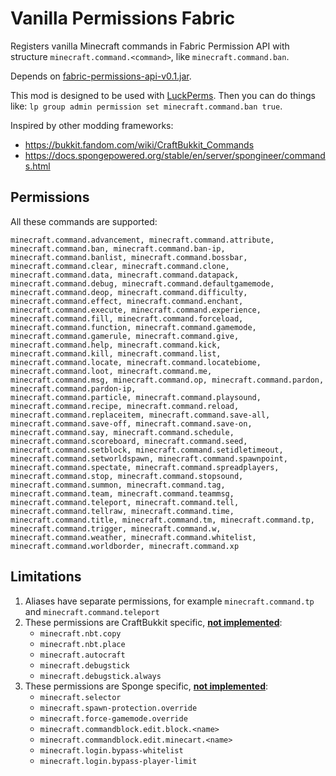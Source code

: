 # Vanilla Permissions Fabric

Registers vanilla Minecraft commands in Fabric Permission API with structure `minecraft.command.<command>`,
like `minecraft.command.ban`.

Depends on [fabric-permissions-api-v0.1.jar](https://github.com/lucko/fabric-permissions-api/releases).

This mod is designed to be used with [LuckPerms](https://luckperms.net).
Then you can do things like:
`lp group admin permission set minecraft.command.ban true`.

Inspired by other modding frameworks:

- https://bukkit.fandom.com/wiki/CraftBukkit_Commands
- https://docs.spongepowered.org/stable/en/server/spongineer/commands.html

## Permissions

All these commands are supported: 

```
minecraft.command.advancement, minecraft.command.attribute, minecraft.command.ban, minecraft.command.ban-ip,
minecraft.command.banlist, minecraft.command.bossbar, minecraft.command.clear, minecraft.command.clone,
minecraft.command.data, minecraft.command.datapack, minecraft.command.debug, minecraft.command.defaultgamemode,
minecraft.command.deop, minecraft.command.difficulty, minecraft.command.effect, minecraft.command.enchant,
minecraft.command.execute, minecraft.command.experience, minecraft.command.fill, minecraft.command.forceload,
minecraft.command.function, minecraft.command.gamemode, minecraft.command.gamerule, minecraft.command.give,
minecraft.command.help, minecraft.command.kick, minecraft.command.kill, minecraft.command.list,
minecraft.command.locate, minecraft.command.locatebiome, minecraft.command.loot, minecraft.command.me,
minecraft.command.msg, minecraft.command.op, minecraft.command.pardon, minecraft.command.pardon-ip,
minecraft.command.particle, minecraft.command.playsound, minecraft.command.recipe, minecraft.command.reload,
minecraft.command.replaceitem, minecraft.command.save-all, minecraft.command.save-off, minecraft.command.save-on,
minecraft.command.say, minecraft.command.schedule, minecraft.command.scoreboard, minecraft.command.seed,
minecraft.command.setblock, minecraft.command.setidletimeout, minecraft.command.setworldspawn, minecraft.command.spawnpoint,
minecraft.command.spectate, minecraft.command.spreadplayers, minecraft.command.stop, minecraft.command.stopsound,
minecraft.command.summon, minecraft.command.tag, minecraft.command.team, minecraft.command.teammsg,
minecraft.command.teleport, minecraft.command.tell, minecraft.command.tellraw, minecraft.command.time,
minecraft.command.title, minecraft.command.tm, minecraft.command.tp, minecraft.command.trigger, minecraft.command.w,
minecraft.command.weather, minecraft.command.whitelist, minecraft.command.worldborder, minecraft.command.xp
```

## Limitations

1. Aliases have separate permissions, for example `minecraft.command.tp` and `minecraft.command.teleport`
2. These permissions are CraftBukkit specific, <ins>**not implemented**</ins>:
   - `minecraft.nbt.copy`
   - `minecraft.nbt.place`
   - `minecraft.autocraft`
   - `minecraft.debugstick`
   - `minecraft.debugstick.always`
4. These permissions are Sponge specific,  <ins>**not implemented**</ins>:
   - `minecraft.selector`
   - `minecraft.spawn-protection.override`
   - `minecraft.force-gamemode.override`
   - `minecraft.commandblock.edit.block.<name>`
   - `minecraft.commandblock.edit.minecart.<name>`
   - `minecraft.login.bypass-whitelist`
   - `minecraft.login.bypass-player-limit`
